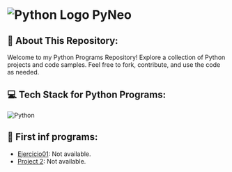 #  ![Python Logo](https://img.icons8.com/color/48/000000/python.png) PyNeo

## 💫 About This Repository:
Welcome to my Python Programs Repository! Explore a collection of Python projects and code samples. Feel free to fork, contribute, and use the code as needed.

## 💻 Tech Stack for Python Programs:
![Python](https://img.shields.io/badge/python-%233776AB.svg?style=for-the-badge&logo=python&logoColor=white)

## 🚀 First inf programs:
- [Ejercicio01](https://github.com/Neosowo/Project1): Not available.
- [Project 2](https://github.com/Neosowo/Project2): Not available.

<!-- Proudly created with GPRM ( https://gprm.itsvg.in ) -->
